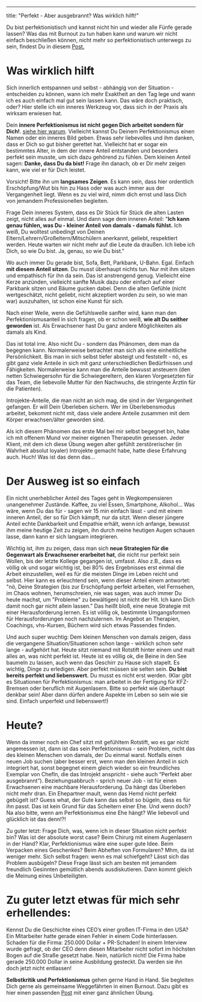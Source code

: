 ---
title: "Perfekt - Aber ausgebrannt? Was wirklich hilft!"

Du bist perfektionistisch und kannst nicht hin und wieder alle Fünfe gerade lassen? Was das mit Burnout zu tun haben kann und warum wir nicht einfach beschließen können, nicht mehr so perfektionistisch unterwegs zu sein, findest Du in diesem [Post.](/2020/08/18/Perfektionismus-und-Burnout.html) 

# Was wirklich hilft
Sich innerlich entspannen und selbst - abhängig von der Situation - entscheiden zu können, wann ich mehr Exaktheit an den Tag lege und wann ich es auch einfach mal gut sein lassen kann. Das wäre doch praktisch, oder? Hier stelle ich ein inneres Werkzeug vor, dass sich in der Praxis als wirksam erwiesen hat.


Dein **innere Perfektionismus ist nicht gegen Dich arbeitet sondern für Dich!**. [siehe hier warum](/2020/08/18/Perfektionismus-und-Burnout.html). Vielleicht kannst Du Deinem Perfektionismus einen Namen oder ein inneres Bild geben. Etwas sehr liebevolles und ihm danken, dass er Dich so gut bisher gerettet hat. Vielleicht hat er sogar ein bestimmtes Alter, in dem der innere Anteil entstanden und besonders perfekt sein musste, um sich dazu gehörend zu fühlen. Dem kleinen Anteil sagen: **Danke, dass Du da bist!** Frage ihn danach, ob er Dir mehr zeigen kann, wie viel er für Dich leistet. 

Vorsicht! Bitte ihn um **langsames Zeigen**. Es kann sein, dass hier ordentlich Erschöpfung/Wut bis hin zu Hass oder was auch immer aus der Vergangenheit liegt. Wenn es zu viel wird, nimm dich ernst und lass Dich von jemandem Professionellen begleiten. 

Frage Dein inneres System, dass es Dir Stück für Stück die alten Lasten zeigt, nicht alles auf einmal. Und dann sage dem inneren Anteil: "**Ich kann genau fühlen, was Du - kleiner Anteil von damals - damals fühlst.** Ich weiß, Du wolltest unbedingt von Deinen Eltern/Lehrern/Großeltern/Mitschülern anerkannt, geliebt, respektiert werden. Heute warten wir nicht mehr auf die Leute da draußen. Ich liebe ich Dich, so wie Du bist. Ja, genau, so wie Du bist." 

Wo auch immer Du gerade bist, Sofa, Bett, Parkbank, U-Bahn. Egal. Einfach **mit diesem Anteil sitzen**. Du musst überhaupt nichts tun. Nur mit ihm sitzen und empathisch für ihn da sein. Das ist anstrengend genug. Vielleicht eine Kerze anzünden, vielleicht sanfte Musik dazu oder einfach auf einer Parkbank sitzen und Bäume gucken dabei. Denn die alten Gefühle (nicht wertgeschätzt, nicht geliebt, nicht akzeptiert worden zu sein, so wie man war) auszuhalten, ist schon eine Kunst für sich. 

Nach einer Weile, wenn die Gefühlswelle sanfter wird, kann man den Perfektionismusanteil in sich fragen, ob er schon weiß, **wie alt Du seither geworden** ist. Als Erwachsener hast Du ganz andere Möglichkeiten als damals als Kind. 

Das ist total irre. Also nicht Du - sondern das Phänomen, dem man da begegnen kann. Normalerweise betrachtet man sich als eine einheitliche Persönlichkeit. Bis man in sich selbst tiefer absteigt und feststellt - nö, es gibt ganz viele Anteile in sich mit ganz unterschiedlichen Bedürfnissen und Fähigkeiten. Normalerweise kann man die Anteile bewusst ansteuern (den netten Schwiegersohn für die Schwiegereltern, den klaren Vorgesetzten für das Team, die liebevolle Mutter für den Nachwuchs, die stringente Ärztin für die Patienten). 

Introjekte-Anteile, die man nicht an sich mag, die sind in der Vergangenheit gefangen. Er will Dein Überleben sichern. Wer im Überlebensmodus arbeitet, bekommt nicht mit, dass viele andere Anteile zusammen mit dem Körper erwachsen/älter geworden sind. 

Als ich diesem Phänomen das erste Mal bei mir selbst begegnet bin, habe ich mit offenem Mund vor meiner eigenen Therapeutin gesessen. Jeder Klient, mit dem ich diese Übung wegen alter gefühlt zerstörerischer (in Wahrheit absolut loyaler) Introjekte gemacht habe, hatte diese Erfahrung auch. Huch! Was ist das denn das…

# Der Ausweg ist so einfach
Ein nicht unerheblicher Anteil des Tages geht in Wegkompensieren unangenehmer Zustände. Kaffee, zu viel Essen, Smartphone, Alkohol... Was wäre, wenn Du das für - sagen wir 15 min einfach lässt - und mit einem inneren Anteil, der so für Dich kämpft, nur da sitzt. Wenn dieser jüngere Anteil echte Dankbarkeit und Empathie erhält, wenn ich anfange, bewusst ihm meine heutige Zeit zu zeigen, ihn durch meine heutigen Augen schauen lasse, dann kann er sich langsam integrieren. 

Wichtig ist, ihm zu zeigen, dass man sich **neue Strategien für die Gegenwart als Erwachsener erarbeitet hat**, die nicht nur perfekt sein Wollen, bis der letzte Kollege gegangen ist, umfasst. Also z.B., dass es völlig ok und sogar wichtig ist, bei 80% des Ergebnisses erst einmal die Arbeit einzustellen, weil es für die meisten Dinge im Leben reicht und selbst. Hier kann es erleuchtend sein, wenn dieser Anteil einem antwortet: "nö, Deine Strategien (bis zur Erschöpfung perfekt arbeiten, viel Fernsehen, im Chaos wohnen, herumschreien, nie was sagen, was auch immer Du heute machst, um "Probleme" zu bewältigen) ist nicht der Hit. Ich kann Dich damit noch gar nicht allein lassen." Das heißt bloß, eine neue Strategie mit einer Herausforderung lernen. Es ist völlig ok, bestimmte Umgangsformen für Herausforderungen noch nachzulernen. Im Angebot an Therapien, Coachings, vhs-Kursen, Büchern wird sich etwas Passendes finden. 

Und auch super wuchtig: Dem kleinen Menschen von damals zeigen, dass die vergangene Situation/Situationen schon lange - wirklich schon sehr lange - aufgehört hat. Heute sitzt niemand mit Rotstift hinter einem und malt alles an, was nicht perfekt ist. Heute ist es völlig ok, die Beine in den See baumeln zu lassen, auch wenn das Geschirr zu Hause sich stapelt. Es wichtig, Dinge zu erledigen. Aber perfekt müssen sie selten sein. **Du bist bereits perfekt und liebenswert.** Du musst es nicht erst werden. (Klar gibt es Situationen für Perfektionismus: man arbeitet in der Fertigung für KFZ-Bremsen oder beruflich mit Augenlasern. Bitte so perfekt wie überhaupt denkbar sein! Aber dann dürfen andere Aspekte im Leben so sein wie sie sind. Einfach unperfekt und liebenswert!) 

# Heute?
Wenn da immer noch ein Chef sitzt mit gefühltem Rotstift, wo es gar nicht angemessen ist, dann ist das sein Perfektionismus - sein Problem, nicht das des kleinen Menschen von damals, der Du einmal warst. Notfalls einen neuen Job suchen (aber besser erst, wenn man den kleinen Anteil in sich integriert hat, sonst begegnet einem gleich wieder so ein freundliches Exemplar von ChefIn, die das Introjekt anspricht - siehe auch “Perfekt aber ausgebrannt”).  Beziehungsabbruch - sprich neuer Job - ist für einen Erwachsenen eine machbare Herausforderung. Da hängt das Überleben nicht mehr dran. Ein Ehepartner mault, wenn das Hemd nicht perfekt gebügelt ist? Guess what, der Gute kann das selbst so bügeln, dass es für ihn passt. Das ist kein Grund für das Scheitern einer Ehe. Und wenn doch? Na also bitte, wenn am Perfektionismus eine Ehe hängt? Wie liebevoll und glücklich ist das denn!?!

Zu guter letzt: Frage Dich, was, wenn ich in dieser Situation nicht perfekt bin? Was ist der absolute worst case? Beim Chirurg mit einem Augenlasern in der Hand? Klar, Perfektionismus wäre eine super gute Idee. Beim Verpacken eines Geschenkes? Beim Abheften von Formularen? Mhm, da ist weniger mehr. Sich selbst fragen: wenn es mal schiefgeht? Lässt sich das Problem ausbügeln? Diese Frage lässt sich am besten mit jemandem freundlich Gesinnten gemütlich abends ausdiskutieren. Dann kommt gleich die Meinung eines Unbeteiligten. 

# Zu guter letzt etwas für mich sehr erhellendes: 
Kennst Du die Geschichte eines CEO’s einer großen IT-Firma in den USA? Ein Mitarbeiter hatte gerade einen Fehler in einem Code hinterlassen. Schaden für die Firma: 250.000 Dollar + PR-Schaden! In einem Interview wurde gefragt, ob der CEO denn diesen Mitarbeiter nicht sofort im höchsten Bogen auf die Straße gesetzt habe. Nein, natürlich nicht! Die Firma habe gerade 250.000 Dollar in seine Ausbildung gesteckt. Da werden sie ihn doch jetzt nicht entlassen!

**Selbstkritik und Perfektionismus** gehen gerne Hand in Hand. Sie begleiten Dich gerne als gemeinsame Weggefährten in einen Burnout. Dazu gibt es hier einen passenden [Post](/2020/03/28/Selbstkritik-beenden-Teil1.html) mit einer ganz ähnlichen Übung. 

